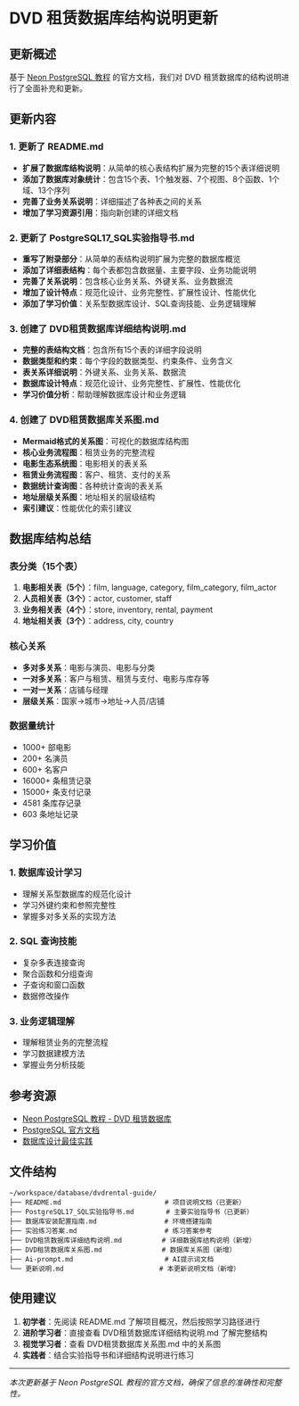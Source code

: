 # DVD 租赁数据库结构说明更新

## 更新概述

基于 [Neon PostgreSQL 教程](https://neon.com/postgresql/postgresql-getting-started/postgresql-sample-database) 的官方文档，我们对 DVD 租赁数据库的结构说明进行了全面补充和更新。

## 更新内容

### 1. 更新了 README.md
- **扩展了数据库结构说明**：从简单的核心表结构扩展为完整的15个表详细说明
- **添加了数据库对象统计**：包含15个表、1个触发器、7个视图、8个函数、1个域、13个序列
- **完善了业务关系说明**：详细描述了各种表之间的关系
- **增加了学习资源引用**：指向新创建的详细文档

### 2. 更新了 PostgreSQL17_SQL实验指导书.md
- **重写了附录部分**：从简单的表结构说明扩展为完整的数据库概览
- **添加了详细表结构**：每个表都包含数据量、主要字段、业务功能说明
- **完善了关系说明**：包含核心业务关系、外键关系、业务数据流
- **增加了设计特点**：规范化设计、业务完整性、扩展性设计、性能优化
- **添加了学习价值**：关系型数据库设计、SQL查询技能、业务逻辑理解

### 3. 创建了 DVD租赁数据库详细结构说明.md
- **完整的表结构文档**：包含所有15个表的详细字段说明
- **数据类型和约束**：每个字段的数据类型、约束条件、业务含义
- **表关系详细说明**：外键关系、业务关系、数据流
- **数据库设计特点**：规范化设计、业务完整性、扩展性、性能优化
- **学习价值分析**：帮助理解数据库设计和业务逻辑

### 4. 创建了 DVD租赁数据库关系图.md
- **Mermaid格式的关系图**：可视化的数据库结构图
- **核心业务流程图**：租赁业务的完整流程
- **电影生态系统图**：电影相关的表关系
- **租赁业务流程图**：客户、租赁、支付的关系
- **数据统计查询图**：各种统计查询的表关系
- **地址层级关系图**：地址相关的层级结构
- **索引建议**：性能优化的索引建议

## 数据库结构总结

### 表分类（15个表）
1. **电影相关表（5个）**：film, language, category, film_category, film_actor
2. **人员相关表（3个）**：actor, customer, staff
3. **业务相关表（4个）**：store, inventory, rental, payment
4. **地址相关表（3个）**：address, city, country

### 核心关系
- **多对多关系**：电影与演员、电影与分类
- **一对多关系**：客户与租赁、租赁与支付、电影与库存等
- **一对一关系**：店铺与经理
- **层级关系**：国家→城市→地址→人员/店铺

### 数据量统计
- 1000+ 部电影
- 200+ 名演员
- 600+ 名客户
- 16000+ 条租赁记录
- 15000+ 条支付记录
- 4581 条库存记录
- 603 条地址记录

## 学习价值

### 1. 数据库设计学习
- 理解关系型数据库的规范化设计
- 学习外键约束和参照完整性
- 掌握多对多关系的实现方法

### 2. SQL 查询技能
- 复杂多表连接查询
- 聚合函数和分组查询
- 子查询和窗口函数
- 数据修改操作

### 3. 业务逻辑理解
- 理解租赁业务的完整流程
- 学习数据建模方法
- 掌握业务分析技能

## 参考资源

- [Neon PostgreSQL 教程 - DVD 租赁数据库](https://neon.com/postgresql/postgresql-getting-started/postgresql-sample-database)
- [PostgreSQL 官方文档](https://www.postgresql.org/docs/)
- [数据库设计最佳实践](https://www.postgresqltutorial.com/)

## 文件结构

```
~/workspace/database/dvdrental-guide/
├── README.md                          # 项目说明文档（已更新）
├── PostgreSQL17_SQL实验指导书.md        # 主要实验指导书（已更新）
├── 数据库安装配置指南.md                 # 环境搭建指南
├── 实验练习答案.md                      # 练习答案参考
├── DVD租赁数据库详细结构说明.md          # 详细数据库结构说明（新增）
├── DVD租赁数据库关系图.md               # 数据库关系图（新增）
├── Ai-prompt.md                       # AI提示词文档
└── 更新说明.md                        # 本更新说明文档（新增）
```

## 使用建议

1. **初学者**：先阅读 README.md 了解项目概况，然后按照学习路径进行
2. **进阶学习者**：直接查看 DVD租赁数据库详细结构说明.md 了解完整结构
3. **视觉学习者**：查看 DVD租赁数据库关系图.md 中的关系图
4. **实践者**：结合实验指导书和详细结构说明进行练习

---

*本次更新基于 Neon PostgreSQL 教程的官方文档，确保了信息的准确性和完整性。*
